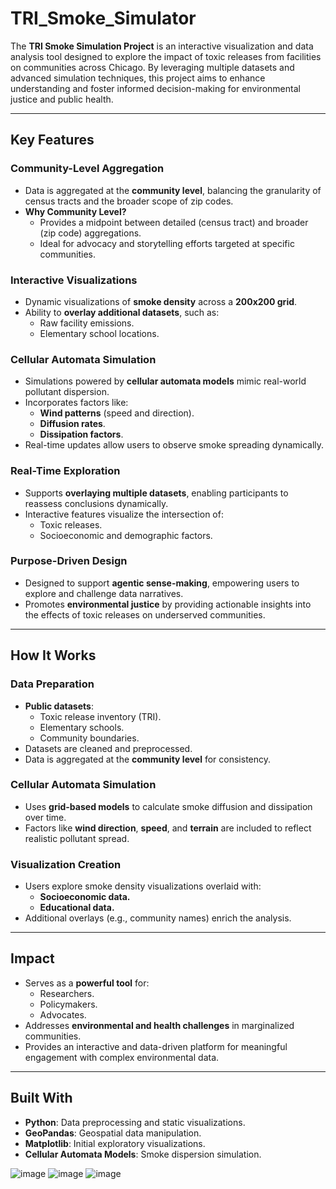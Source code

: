 # **TRI_Smoke_Simulator**

The **TRI Smoke Simulation Project** is an interactive visualization and data analysis tool designed to explore the impact of toxic releases from facilities on communities across Chicago. By leveraging multiple datasets and advanced simulation techniques, this project aims to enhance understanding and foster informed decision-making for environmental justice and public health.

---

## **Key Features**

### **Community-Level Aggregation**
- Data is aggregated at the **community level**, balancing the granularity of census tracts and the broader scope of zip codes.
- **Why Community Level?**
  - Provides a midpoint between detailed (census tract) and broader (zip code) aggregations.
  - Ideal for advocacy and storytelling efforts targeted at specific communities.

### **Interactive Visualizations**
- Dynamic visualizations of **smoke density** across a **200x200 grid**.
- Ability to **overlay additional datasets**, such as:
  - Raw facility emissions.
  - Elementary school locations.

### **Cellular Automata Simulation**
- Simulations powered by **cellular automata models** mimic real-world pollutant dispersion.
- Incorporates factors like:
  - **Wind patterns** (speed and direction).
  - **Diffusion rates**.
  - **Dissipation factors**.
- Real-time updates allow users to observe smoke spreading dynamically.

### **Real-Time Exploration**
- Supports **overlaying multiple datasets**, enabling participants to reassess conclusions dynamically.
- Interactive features visualize the intersection of:
  - Toxic releases.
  - Socioeconomic and demographic factors.

### **Purpose-Driven Design**
- Designed to support **agentic sense-making**, empowering users to explore and challenge data narratives.
- Promotes **environmental justice** by providing actionable insights into the effects of toxic releases on underserved communities.

---

## **How It Works**

### **Data Preparation**
- **Public datasets**:
  - Toxic release inventory (TRI).
  - Elementary schools.
  - Community boundaries.
- Datasets are cleaned and preprocessed.
- Data is aggregated at the **community level** for consistency.

### **Cellular Automata Simulation**
- Uses **grid-based models** to calculate smoke diffusion and dissipation over time.
- Factors like **wind direction**, **speed**, and **terrain** are included to reflect realistic pollutant spread.

### **Visualization Creation**
- Users explore smoke density visualizations overlaid with:
  - **Socioeconomic data.**
  - **Educational data.**
- Additional overlays (e.g., community names) enrich the analysis.

---

## **Impact**
- Serves as a **powerful tool** for:
  - Researchers.
  - Policymakers.
  - Advocates.
- Addresses **environmental and health challenges** in marginalized communities.
- Provides an interactive and data-driven platform for meaningful engagement with complex environmental data.

---

## **Built With**
- **Python**: Data preprocessing and static visualizations.
- **GeoPandas**: Geospatial data manipulation.
- **Matplotlib**: Initial exploratory visualizations.
- **Cellular Automata Models**: Smoke dispersion simulation.



![image](https://github.com/user-attachments/assets/ffeda6e0-2490-40d7-89f1-c42f9a14e774)
![image](https://github.com/user-attachments/assets/ba971938-a7d0-4d25-a0fa-98104a88bc96)
![image](https://github.com/user-attachments/assets/cfbdee29-f6db-48a9-bb4c-8356562c4861)

